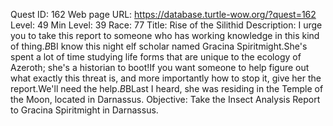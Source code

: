 Quest ID: 162
Web page URL: https://database.turtle-wow.org/?quest=162
Level: 49
Min Level: 39
Race: 77
Title: Rise of the Silithid
Description: I urge you to take this report to someone who has working knowledge in this kind of thing.$B$BI know this night elf scholar named Gracina Spiritmight.She's spent a lot of time studying life forms that are unique to the ecology of Azeroth; she's a historian to boot!If you want someone to help figure out what exactly this threat is, and more importantly how to stop it, give her the report.We'll need the help.$B$BLast I heard, she was residing in the Temple of the Moon, located in Darnassus.
Objective: Take the Insect Analysis Report to Gracina Spiritmight in Darnassus.
